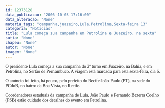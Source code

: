 ```yaml
---
id: 12373128
data_publicacao: "2006-10-03 17:16:00"
data_alteracao: "None"
materia_tags: "campanha,juazeiro,Lula,Petrolina,Sexta-feira 13"
categoria: "Notícias"
title: "Lula começa sua campanha em Petrolina e Juazeiro, na sexta"
sutia: "None"
chapeu: "None"
autor: "None"
imagem: "None"
---
```

<p><P><FONT face=Verdana>O&nbsp;presidente Lula começa a sua campanha do 2º turno em&nbsp;</FONT><FONT face=Verdana>Juazeiro, na Bahia, e em Petrolina,&nbsp;no Sertão de Pernambuco. </FONT><FONT face=Verdana>A viagem está marcada para esta sexta-feira, dia 6. </FONT></P></p>
<p><P><FONT face=Verdana>O anúncio foi feito, há pouco, pelo prefeito do Recife João Paulo (PT), na sede do PCdoB, no bairro da Boa Vista, no Recife. </FONT></P></p>
<p><P><FONT face=Verdana>Coordenadores estaduais da campanha de Lula, João Paulo e Fernando Bezerra Coelho (PSB) estão cuidado dos detalhes do evento&nbsp;em Petrolina. </FONT></P> </p>
